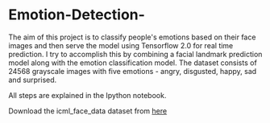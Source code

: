 # Emotion-Detection-

The aim of this project is to classify people's emotions based on their face images and then serve the model using Tensorflow 2.0 for real time prediction.
I try to accomplish this by combining a facial landmark prediction model along with the emotion classification model. The dataset consists of 24568 grayscale images with five emotions - angry, disgusted, happy, sad and surprised.

All steps are explained in the Ipython notebook.

Download the icml_face_data dataset from [here](https://drive.google.com/file/d/1gV-yCKPdaljb7NK-PvyVbeNnfNZvCciD/view?usp=sharing)
